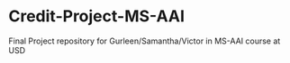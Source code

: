 # Credit-Project-MS-AAI
Final Project repository for Gurleen/Samantha/Victor in MS-AAI course at USD
